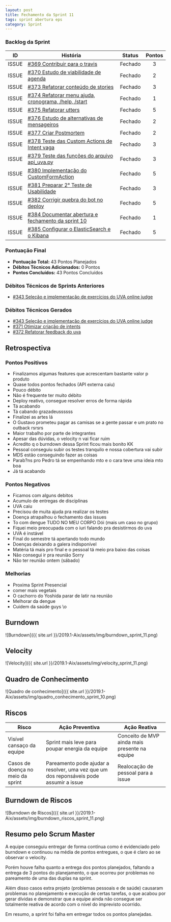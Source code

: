 ```yaml
---
layout: post
title: Fechamento da Sprint 11
tags: sprint abertura eps
category: Sprint
---
```


### Backlog da Sprint

| ID | História | Status | Pontos |
|:--:| ------- | :----: | :----: |
|ISSUE|[#369 Contribuir para o travis](https://github.com/fga-eps-mds/2019.1-Aix/issues/369)|Fechado|3|
|ISSUE|[#370 Estudo de viabilidade de agenda](https://github.com/fga-eps-mds/2019.1-Aix/issues/370)|Fechado|2|
|ISSUE|[#373 Refatorar conteúdo de stories](https://github.com/fga-eps-mds/2019.1-Aix/issues/373)|Fechado|3|
|ISSUE|[#374 Refatorar menu ajuda, cronograma, /help, /start](https://github.com/fga-eps-mds/2019.1-Aix/issues/374)|Fechado|1|
|ISSUE|[#375 Refatorar utters](https://github.com/fga-eps-mds/2019.1-Aix/issues/375)|Fechado|5|
|ISSUE|[#376 Estudo de alternativas de mensageiros](https://github.com/fga-eps-mds/2019.1-Aix/issues/376)|Fechado|2|
|ISSUE|[#377 Criar Postmortem](https://github.com/fga-eps-mds/2019.1-Aix/issues/377)|Fechado|2|
|ISSUE|[#378 Teste das Custom Actions de Intent vaga](https://github.com/fga-eps-mds/2019.1-Aix/issues/378)|Fechado|3|
|ISSUE|[#379 Teste das funções do arquivo api_uva.py](https://github.com/fga-eps-mds/2019.1-Aix/issues/379)|Fechado|3|
|ISSUE|[#380 Implementação do CustomFormAction](https://github.com/fga-eps-mds/2019.1-Aix/issues/380)|Fechado|5|
|ISSUE|[#381 Preparar 2° Teste de Usabilidade](https://github.com/fga-eps-mds/2019.1-Aix/issues/381)|Fechado|3|
|ISSUE|[#382 Corrigir quebra do bot no deploy](https://github.com/fga-eps-mds/2019.1-Aix/issues/382)|Fechado|5|
|ISSUE|[#384 Documentar abertura e fechamento da sprint 10](https://github.com/fga-eps-mds/2019.1-Aix/issues/384)|Fechado|1|
|ISSUE|[#385 Configurar o ElasticSearch e o Kibana](https://github.com/fga-eps-mds/2019.1-Aix/issues/385)|Fechado|5|

### Pontuação Final

* __Pontuação Total:__ 43 Pontos Planejados
* __Débitos Técnicos Adicionados:__ 0 Pontos 
* __Pontos Concluídos:__ 43 Pontos Concluídos

### Débitos Técnicos de Sprints Anteriores

* [#343 Seleção e implementação de exercícios do UVA online judge](https://github.com/fga-eps-mds/2019.1-Aix/issues/343)

### Débitos Técnicos Gerados

* [#343 Seleção e implementação de exercícios do UVA online judge](https://github.com/fga-eps-mds/2019.1-Aix/issues/343)
* [#371 Otimizar criação de intents](https://github.com/fga-eps-mds/2019.1-Aix/issues/371)
* [#372 Refatorar feedback do uva](https://github.com/fga-eps-mds/2019.1-Aix/issues/372)


## Retrospectiva

### Pontos Positivos

- Finalizamos algumas features que acrescentam bastante valor p produto
- Quase todos pontos fechados (API externa caiu)
- Pouco débito
- Não é frequente ter muito débito
- Deploy reativo, consegue resolver erros de forma rápida
- Tá acabando
- Tá cabando grazadeussssss
- Finalizei as artes lá
- O Gustavo prometeu pagar as camisas se a gente passar e um prato no outback rsrsrs
- Maior trabalho por parte de integrantes
- Apesar das dúvidas, o velocity n vai ficar ruim
- Acredito q o burndown dessa Sprint ficou mais bonito KK
- Pessoal conseguiu subir os testes tranquilo e nossa cobertura vai subir
- MDS estão conseguindo fazer as coisas
- Parab?ns pro Pedro tá se empenhando mto e o cara teve uma ideia mto boa
- Já tá acabando


### Pontos Negativos

- Ficamos com alguns debitos
- Acumulo de entregas de disciplinas
- UVA caiu
- Precisou de muita ajuda pra realizar os testes
- Doença atrapalhou o fechamento das issues
- To com dengue TUDO NO MEU CORPO Dói (mais um caso no grupo)
- Fiquei meio preocupada com o iuri falando pra desistirmos do uva
- UVA é instável
- Final do semestre tá apertando todo mundo
- Doenças deixando a galera indisponível
- Matéria tá mais pro final e o pessoal tá meio pra baixo das coisas
- Não consegui ir pra reunião Sorry
- Não ter reunião ontem (sábado)


### Melhorias

- Proxima Sprint Presencial
- comer mais vegetais
- O cachorro do Yoshida parar de latir na reunião
- Melhorar da dengue
- Cuidem da saúde guys \o

## Burndown

![Burndown]({{ site.url }}/2019.1-Aix/assets/img/burndown_sprint_11.png)

## Velocity

![Velocity]({{ site.url }}/2019.1-Aix/assets/img/velocity_sprint_11.png)

## Quadro de Conhecimento

![Quadro de conhecimento]({{ site.url }}/2019.1-Aix/assets/img/quadro_conhecimento_sprint_10.png)

## Riscos

| Risco  | Ação Preventiva  | Ação Reativa  |
|---|---|---|
| Visível cansaço da equipe |Sprint mais leve para poupar energia da equipe |Conceito de MVP ainda mais presente na equipe |
| Casos de doença no meio da sprint |Pareamento pode ajudar a resolver, uma vez que um dos reponsáveis pode assumir a issue |Realocação de pessoal para a issue |

## Burndown de Riscos

![Burndown de Riscos]({{ site.url }}/2019.1-Aix/assets/img/burndown_riscos_sprint_11.png)

## Resumo pelo Scrum Master

A equipe conseguiu entregar de forma contínua como é evidenciado pelo burndown e continuou na média de pontos entregues, o que é claro ao se observar o velocity.

Porém houve falha quanto a entrega dos pontos planejados, faltando a entrega de 3 pontos do planejamento, o que ocorreu por problemas no pareamento de uma das duplas na sprint.

Além disso casos extra projeto (problemas pessoais e de saúde) causaram problemas no planejamento e execução de certas tarefas, o que acabou por gerar dívidas e demonstrar que a equipe ainda não consegue ser totalmente reativa de acordo com o nível do imprevisto ocorrido.

Em resumo, a sprint foi falha em entregar todos os pontos planejadas.